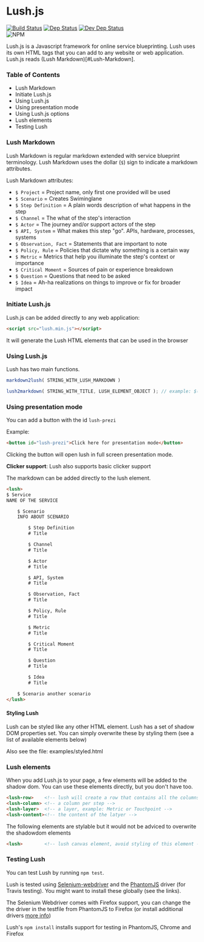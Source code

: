 # Lush.js
[![Build Status](https://travis-ci.org/designing-experiences/Lush.js.svg?branch=master)](https://travis-ci.org/designing-experiences/Lush.js)
[![Dep Status](https://david-dm.org/designing-experiences/Lush.js/status.svg)](https://david-dm.org/designing-experiences/Lush.js)
[![Dev Dep Status](https://david-dm.org/designing-experiences/Lush.js/dev-status.svg)](https://david-dm.org/designing-experiences/Lush.js)<br>
![NPM](https://nodei.co/npm/Lush.js.png?downloads=true "NPM")

Lush.js is a Javascript framework for online service blueprinting. Lush uses its own HTML tags that you can add to any website or web application.
Lush.js reads (Lush Markdown)[#Lush-Markdown].

### Table of Contents
- Lush Markdown
- Initiate Lush.js
- Using Lush.js
- Using presentation mode
- Using Lush.js options
- Lush elements
- Testing Lush

### Lush Markdown
Lush Markdown is regular markdown extended with service blueprint terminology. Lush Markdown uses the dollar (`$`) sign to indicate a markdown attributes.

Lush Markdown attributes:
- `$ Project` = Project name, only first one provided will be used
- `$ Scenario` = Creates Swiminglane
- `$ Step Definition`	= A plain words description of what happens in the step
- `$ Channel` = The what of the step's interaction
- `$ Actor` = The journey and/or support actors of the step
- `$ API, System` = What makes this step "go". APIs, hardware, processes, systems
- `$ Observation, Fact`	= Statements that are important to note
- `$ Policy, Rule` = Policies that dictate why something is a certain way
- `$ Metric` = Metrics that help you illuminate the step's context or importance
- `$ Critical Moment` = Sources of pain or experience breakdown
- `$ Question` = Questions that need to be asked
- `$ Idea` = Ah-ha realizations on things to improve or fix for broader impact

### Initiate Lush.js
Lush.js can be added directly to any web application:
```html
<script src="lush.min.js"></script>
```
It will generate the Lush HTML elements that can be used in the browser

### Using Lush.js
Lush has two main functions.
```js
markdown2lush( STRING_WITH_LUSH_MARKDOWN )
```

```js
lush2markdown( STRING_WITH_TITLE, LUSH_ELEMENT_OBJECT ); // example: $('lush')
```

### Using presentation mode
You can add a button with the id `lush-prezi`

Example:
```html
<button id="lush-prezi">Click here for presentation mode</button>
```

Clicking the button will open lush in full screen presentation mode.

**Clicker support**: Lush also supports basic clicker support

The markdown can be added directly to the lush element.
```html
<lush>
$ Service
NAME OF THE SERVICE

	$ Scenario
	INFO ABOUT SCENARIO

		$ Step Definition
		# Title

		$ Channel
		# Title

		$ Actor
		# Title

		$ API, System
		# Title

		$ Observation, Fact
		# Title

		$ Policy, Rule
		# Title

		$ Metric
		# Title

		$ Critical Moment
		# Title

		$ Question
		# Title

		$ Idea
		# Title

	$ Scenario another scenario
</lush>
```

#### Styling Lush
Lush can be styled like any other HTML element. Lush has a set of shadow DOM properties set. You can simply overwrite these by styling them (see a list of available elements below)

Also see the file: examples/styled.html

### Lush elements
When you add Lush.js to your page, a few elements will be added to the shadow dom. You can use these elements directly, but you don't have too.

```html
<lush-row>    <!-- lush will create a row that contains all the columns -->
<lush-column> <!-- a column per step -->
<lush-layer>  <!-- a layer, example: Metric or Touchpoint -->
<lush-content><!-- the content of the latyer -->
```

The following elements are stylable but it would not be adviced to overwrite the shadowdom elements
```html
<lush>        <!-- lush canvas element, avoid styling of this element -->
```

### Testing Lush
You can test Lush by running `npm test`.

Lush is tested using [Selenium-webdriver](https://www.npmjs.com/package/selenium-webdriver) and the  [PhantomJS](https://www.npmjs.com/package/phantomjs) driver (for Travis testing). You might want to install these globally (see the links).

The Selenium Webdriver comes with Firefox support, you can change the the driver in the testfile from PhantomJS to Firefox (or install additional drivers [more info](http://www.seleniumhq.org/download/))

Lush's `npm install` installs support for testing in PhantomJS, Chrome and Firefox
